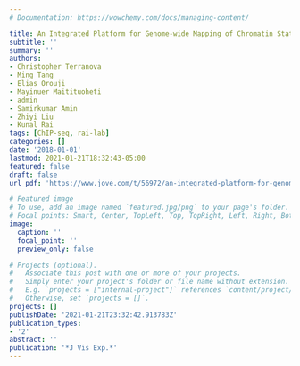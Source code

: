 ```yaml
---
# Documentation: https://wowchemy.com/docs/managing-content/

title: An Integrated Platform for Genome-wide Mapping of Chromatin States Using High-Throughput ChIP-sequencing in Tumor Tissues
subtitle: ''
summary: ''
authors:
- Christopher Terranova
- Ming Tang
- Elias Orouji
- Mayinuer Maitituoheti
- admin
- Samirkumar Amin
- Zhiyi Liu
- Kunal Rai
tags: [ChIP-seq, rai-lab]
categories: []
date: '2018-01-01'
lastmod: 2021-01-21T18:32:43-05:00
featured: false
draft: false
url_pdf: 'https://www.jove.com/t/56972/an-integrated-platform-for-genome-wide-mapping-chromatin-states-using'

# Featured image
# To use, add an image named `featured.jpg/png` to your page's folder.
# Focal points: Smart, Center, TopLeft, Top, TopRight, Left, Right, BottomLeft, Bottom, BottomRight.
image:
  caption: ''
  focal_point: ''
  preview_only: false

# Projects (optional).
#   Associate this post with one or more of your projects.
#   Simply enter your project's folder or file name without extension.
#   E.g. `projects = ["internal-project"]` references `content/project/deep-learning/index.md`.
#   Otherwise, set `projects = []`.
projects: []
publishDate: '2021-01-21T23:32:42.913783Z'
publication_types:
- '2'
abstract: ''
publication: '*J Vis Exp.*'
---
```


